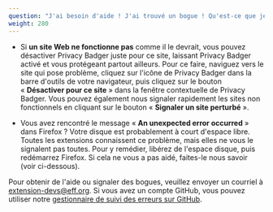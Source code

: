 ```yaml
---
question: "J'ai besoin d'aide ! J'ai trouvé un bogue ! Qu'est-ce que je dois faire ?"
weight: 280
---
```


* Si **un site Web ne fonctionne pas** comme il le devrait, vous pouvez désactiver Privacy Badger juste pour ce site, laissant Privacy Badger activé et vous protégeant partout ailleurs. Pour ce faire, naviguez vers le site qui pose problème, cliquez sur l'icône de Privacy Badger dans la barre d'outils de votre navigateur, puis cliquez sur le bouton « **Désactiver pour ce site** » dans la fenêtre contextuelle de Privacy Badger. Vous pouvez également nous signaler rapidement les sites non fonctionnels en cliquant sur le bouton « **Signaler un site perturbé** ».

* Vous avez rencontré le message « **An unexpected error occurred** » dans Firefox ? Votre disque est probablement à court d'espace libre. Toutes les extensions connaissent ce problème, mais elles ne vous le signalent pas toutes. Pour y remédier, libérez de l'espace disque, puis redémarrez Firefox. Si cela ne vous a pas aidé, faites-le nous savoir (voir ci-dessous).

Pour obtenir de l'aide ou signaler des bogues, veuillez envoyer un courriel à [extension-devs@eff.org](mailto:extension-devs@eff.org). Si vous avez un compte GitHub, vous pouvez utiliser notre [gestionnaire de suivi des erreurs sur GitHub](https://github.com/EFForg/privacybadger/issues).
